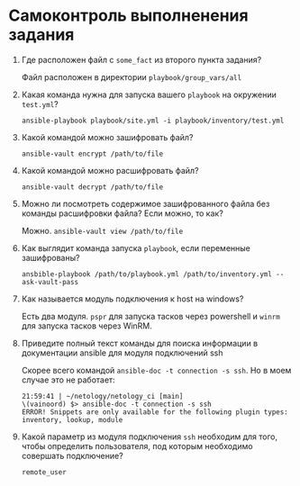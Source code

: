 # Самоконтроль выполненения задания

1. Где расположен файл с `some_fact` из второго пункта задания?

   Файл расположен в директории `playbook/group_vars/all`

2. Какая команда нужна для запуска вашего `playbook` на окружении `test.yml`?

   ```{bash}
   ansible-playbook playbook/site.yml -i playbook/inventory/test.yml
   ```

3. Какой командой можно зашифровать файл?

   `ansible-vault encrypt /path/to/file`
4. Какой командой можно расшифровать файл?

   `ansible-vault decrypt /path/to/file`

5. Можно ли посмотреть содержимое зашифрованного файла без команды расшифровки файла? Если можно, то как?

   Можно. `ansible-vault view /path/to/file`

6. Как выглядит команда запуска `playbook`, если переменные зашифрованы?

   `ansbible-playbook /path/to/playbook.yml /path/to/inventory.yml --ask-vault-pass`

7. Как называется модуль подключения к host на windows?

   Есть два модуля. `pspr` для запуска тасков через powershell и `winrm` для запуска тасков через WinRM.

8. Приведите полный текст команды для поиска информации в документации ansible для модуля подключений ssh

   Скорее всего командой `ansible-doc -t connection -s ssh`. Но в моем случае это не работает:

   ```{bash}
   21:59:41 | ~/netology/netology_ci [main]
   \(vainoord) $> ansible-doc -t connection -s ssh
   ERROR! Snippets are only available for the following plugin types: inventory, lookup, module
   ```

9. Какой параметр из модуля подключения `ssh` необходим для того, чтобы определить пользователя, под которым необходимо совершать подключение?

   `remote_user`